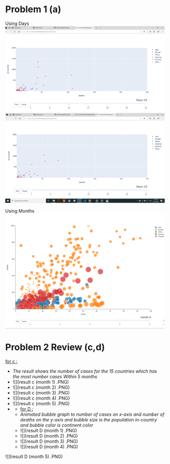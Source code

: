 # Problem 1 (a)
Using Days 
![](https://raw.githubusercontent.com/adel-elmala/final-dsp/master/p1/screeshots%20and%20readme/solved-a1.PNG?token=AKO3RT56LKQ2BZYYJDF4YKS62TYNQ)
![](https://raw.githubusercontent.com/adel-elmala/final-dsp/master/p1/screeshots%20and%20readme/solved-a2.PNG?token=AKO3RTYCISQZCHPAOXFICZC62TYPU)
 

Using Months
![](https://raw.githubusercontent.com/adel-elmala/final-dsp/master/p1/screeshots%20and%20readme/result%20D%20(month%204)%20.PNG?token=AKO3RT3VVKEMPPK25HX6GYK62TYSY)

# Problem 2 Review (c,d)

<u>for c :</u>

* *The result shows the number of cases for the 15 countries which has the most number cases Within 5 months*
* ![](result c (month 1) .PNG)
* ![](result c (month 2) .PNG)
* ![](result c (month 3) .PNG)
* ![](result c (month 4) .PNG)
* ![](result c (month 5) .PNG)
* * <u>for D :</u>
  * *Animated bubble graph to number of cases on x-axis and number of deaths on the y-axis  and bubble size is the population in-country and bubble color is continent color*
  * ![](result D (month 1) .PNG)
  * ![](result D (month 2) .PNG)
  * ![](result D (month 3) .PNG)
  * ![](result D (month 4) .PNG)

![](result D (month 5) .PNG)

